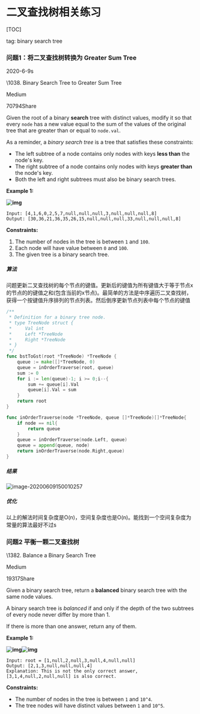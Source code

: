 # 二叉查找树相关练习

[TOC]

tag: binary search tree

### 问题1：将二叉查找树转换为 Greater Sum Tree 

2020-6-9s

\1038. Binary Search Tree to Greater Sum Tree

Medium

70794Share

Given the root of a binary **search** tree with distinct values, modify it so that every `node` has a new value equal to the sum of the values of the original tree that are greater than or equal to `node.val`.

As a reminder, a *binary search tree* is a tree that satisfies these constraints:

- The left subtree of a node contains only nodes with keys **less than** the node's key.
- The right subtree of a node contains only nodes with keys **greater than** the node's key.
- Both the left and right subtrees must also be binary search trees.

 

**Example 1:**

**![img](E:\doc\algorithm\OJ\${img}\tree.png)**

```
Input: [4,1,6,0,2,5,7,null,null,null,3,null,null,null,8]
Output: [30,36,21,36,35,26,15,null,null,null,33,null,null,null,8]
```

 

**Constraints:**

1. The number of nodes in the tree is between `1` and `100`.
2. Each node will have value between `0` and `100`.
3. The given tree is a binary search tree.

##### 算法

问题更新二叉查找树的每个节点的键值。更新后的键值为所有键值大于等于节点x的节点的的键值之和(包含当前的x节点)。最简单的方法是中序遍历二叉查找树，获得一个按键值升序排列的节点列表。然后倒序更新节点列表中每个节点的键值

~~~go
/**
 * Definition for a binary tree node.
 * type TreeNode struct {
 *     Val int
 *     Left *TreeNode
 *     Right *TreeNode
 * }
 */
func bstToGst(root *TreeNode) *TreeNode {
    queue := make([]*TreeNode, 0)
    queue = inOrderTraverse(root, queue)
    sum := 0
    for i := len(queue)-1; i >= 0;i--{
        sum += queue[i].Val
        queue[i].Val = sum
    }
    return root
}

func inOrderTraverse(node *TreeNode, queue []*TreeNode)[]*TreeNode{
    if node == nil{
        return queue
    }
    queue = inOrderTraverse(node.Left, queue)
    queue = append(queue, node)
    return inOrderTraverse(node.Right,queue)
}
~~~



##### 结果

![image-20200609150010257](E:\doc\algorithm\OJ\${img}\image-20200609150010257.png)

##### 优化

以上的解法时间复杂度是O(n)，空间复杂度也是O(n)。能找到一个空间复杂度为常量的算法最好不过s





### 问题2 平衡一颗二叉查找树

\1382. Balance a Binary Search Tree

Medium

19317Share

Given a binary search tree, return a **balanced** binary search tree with the same node values.

A binary search tree is *balanced* if and only if the depth of the two subtrees of every node never differ by more than 1.

If there is more than one answer, return any of them.

 

**Example 1:**

**![img](E:\doc\algorithm\OJ\${img}\1515_ex1.png)![img](https://assets.leetcode.com/uploads/2019/08/22/1515_ex1_out.png)**

```
Input: root = [1,null,2,null,3,null,4,null,null]
Output: [2,1,3,null,null,null,4]
Explanation: This is not the only correct answer, [3,1,4,null,2,null,null] is also correct.
```

 

**Constraints:**

- The number of nodes in the tree is between `1` and `10^4`.
- The tree nodes will have distinct values between `1` and `10^5`.